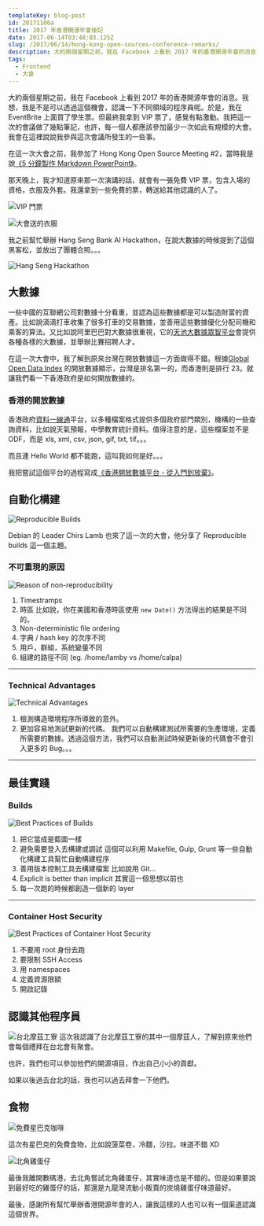 ```yaml
---
templateKey: blog-post
id: 20171106a
title: 2017 年香港開源年會後記
date: 2017-06-14T03:48:03.125Z
slug: /2017/06/14/hong-kong-open-sources-conference-remarks/
description: 大約兩個星期之前，我在 Facebook 上看到 2017 年的香港開源年會的消息。我想，我是不是可以透過這個機會，認識一下不同領域的程序員呢。於是，我在 EventBrite 上面買了學生票。但最終我拿到 VIP 票了，感覺有點激動。我把這一次的會議做了幾點筆記，也許，每一個人都應該參加最少一次如此有規模的大會。我會在這裡說說我參與這次會議所發生的一些事。
tags:
  - Frontend
  - 大會
---
```


大約兩個星期之前，我在 Facebook 上看到 2017 年的香港開源年會的消息。我想，我是不是可以透過這個機會，認識一下不同領域的程序員呢。於是，我在 EventBrite 上面買了學生票。但最終我拿到 VIP 票了，感覺有點激動。我把這一次的會議做了幾點筆記，也許，每一個人都應該參加最少一次如此有規模的大會。我會在這裡說說我參與這次會議所發生的一些事。

在這一次大會之前，我參加了 Hong Kong Open Source Meeting #2，當時我是說[《5 分鐘製作 Markdown PowerPoint》][1]。

那天晚上，我才知道原來那一次演講的話，就會有一張免費 VIP 票，包含入場的資格，衣服及外套。我還拿到一些免費的票，轉送給其他認識的人了。

![VIP 門票][2]

![大會送的衣服][3]

我之前幫忙舉辦 Hang Seng Bank AI Hackathon，在說大數據的時候提到了這個黑客松，並放出了團體合照。。。

![Hang Seng Hackathon][4]

## 大數據

一些中國的互聯網公司對數據十分看重，並認為這些數據都是可以製造財富的資產。比如說滴滴打車收集了很多打車的交易數據，並善用這些數據優化分配司機和乘客的算法。又比如說阿里巴巴對大數據很重視，它的[天池大數據眾智平台][5]會提供各種各樣的大數據，並舉辦比賽招聘人才。

在這一次大會中，我了解到原來台灣在開放數據這一方面做得不錯。根據[Global Open Data Index][6] 的開放數據顯示，台灣是排名第一的，而香港則是排行 23。就讓我們看一下香港政府是如何開放數據的。

### 香港的開放數據

香港政府[資料一線通][7]平台，以多種檔案格式提供多個政府部門類別，機構的一些查詢資料，比如說天氣預報，中學教育統計資料。值得注意的是，這些檔案並不是 ODF，而是 xls, xml, csv, json, gif, txt, tif。。。

而且連 Hello World 都不能跑，這叫我如何是好。。。

我把嘗試這個平台的過程寫成[《香港開放數據平台 - 從入門到放棄》][8]。

## 自動化構建

![Reproducible Builds][9]

Debian 的 Leader Chirs Lamb 也來了這一次的大會，他分享了 Reproducible builds 這一個主題。

### 不可重現的原因

![Reason of non-reproducibility][10]

1. Timestramps
1. 時區
   比如說，你在美國和香港時區使用 `new Date()` 方法得出的結果是不同的。
1. Non-deterministic file ordering
1. 字典 / hash key 的次序不同
1. 用戶，群組，系統變量不同
1. 組建的路徑不同 (eg. /home/lamby vs /home/calpa)

---

### Technical Advantages

![Technical Advantages][11]

1. 檢測構造環境程序所導致的意外。
1. 更加容易地測試更新的代碼。
   我們可以自動構建測試所需要的生產環境，定義所需要的數據。透過這個方法，我們可以自動測試時候更新後的代碼會不會引入更多的 Bug。。。

---

## 最佳實踐

### Builds

![Best Practices of Builds][12]

1. 把它當成是藍圖一樣
1. 避免需要登入去構建或調試
   這個可以利用 Makefile, Gulp, Grunt 等一些自動化構建工具幫忙自動構建程序
1. 善用版本控制工具去構建檔案
   比如說用 Git...
1. Explicit is better than implicit
   其實這一個思想以前也
1. 每一次跑的時候都創造一個新的 layer

---

### Container Host Security

![Best Practices of Container Host Security][13]

1. 不要用 root 身份去跑
1. 要限制 SSH Access
1. 用 namespaces
1. 定義資源限額
1. 開啟記錄

## 認識其他程序員

![台北摩茲工寮][14]
這次我認識了台北摩茲工寮的其中一個摩茲人，了解到原來他們會每個禮拜在台北會有聚會。

也許，我們也可以參加他們的開源項目，作出自己小小的貢獻。

如果以後過去台北的話，我也可以過去拜會一下他們。

## 食物

![免費星巴克咖啡][15]

這次有星巴克的免費食物，比如說菠菜卷，冷麵，沙拉。味道不錯 XD

![北角雞蛋仔][16]

最後我離開數碼港，去北角嘗試北角雞蛋仔，其實味道也是不錯的。但是如果要說到最好吃的雞蛋仔的話，那還是九龍灣流動小販賣的炭燒雞蛋仔味道最好。

最後，感謝所有幫忙舉辦香港開源年會的人，讓我這樣的人也可以有一個渠道認識這個世界。

[1]: https://calpa.me/2017/06/01/create-markdown-powerpoint-in-5-mins/
[2]: https://i.imgur.com/ZBautza.jpg
[3]: https://i.imgur.com/4q7YR0J.png
[4]: https://i.imgur.com/aSRoBdc.jpg
[5]: https://tianchi.aliyun.com/
[6]: https://index.okfn.org/place/
[7]: https://data.gov.hk/tc/
[8]: https://calpa.me/2017/06/12/hong-kong-open-data-from-zero-to-giveup/
[9]: https://i.imgur.com/q8g0CgG.jpg "500 Reproducible builds"
[10]: https://i.imgur.com/NTUpphj.jpg
[11]: https://i.imgur.com/5WY6bHC.jpg
[12]: https://i.imgur.com/p6pTo4O.jpg
[13]: https://i.imgur.com/DZ1CSib.jpg
[14]: https://i.imgur.com/NXToUgx.png
[15]: https://i.imgur.com/MaMW0xE.jpg
[16]: https://i.imgur.com/ouO6EVo.jpg
